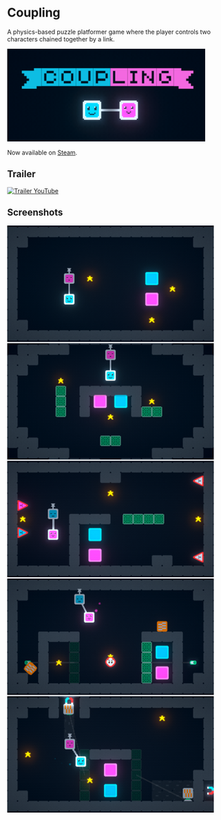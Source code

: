 # Coupling

A physics-based puzzle platformer game where the player controls two characters chained together by a link.

<img src="./Recordings/StoreAssets/header_capsule.png">

Now available on [Steam](https://store.steampowered.com/app/2753220/Coupling/).

## Trailer

[![Trailer YouTube](https://img.youtube.com/vi/ga8Nnn3ZyvM/hqdefault.jpg)](https://www.youtube.com/watch?v=ga8Nnn3ZyvM)

## Screenshots

<img src="./Recordings/Screenshots/3.png" width=480px>
<img src="./Recordings/Screenshots/4.png" width=480px>
<img src="./Recordings/Screenshots/5.png" width=480px>
<img src="./Recordings/Screenshots/6.png" width=480px>
<img src="./Recordings/Screenshots/7.png" width=480px>
